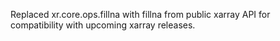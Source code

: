 Replaced xr.core.ops.fillna with fillna from public xarray API for compatibility with upcoming xarray releases.
